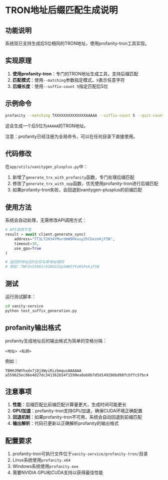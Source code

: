 # TRON地址后缀匹配生成说明

## 功能说明

系统现已支持生成后5位相同的TRON地址，使用profanity-tron工具实现。

## 实现原理

1. **使用profanity-tron**：专门的TRON地址生成工具，支持后缀匹配
2. **匹配模式**：使用`--matching`参数指定模式，`X`表示任意字符
3. **后缀长度**：使用`--suffix-count 5`指定匹配后5位

## 示例命令

```bash
profanity --matching TXXXXXXXXXXXXXXAAAAA --suffix-count 5 --quit-count 1
```

这会生成一个后5位为`AAAAA`的TRON地址。

注意：profanity已经注册为全局命令，可以在任何目录下直接使用。

## 代码修改

在`app/utils/vanitygen_plusplus.py`中：

1. 新增了`generate_trx_with_profanity`函数，专门处理后缀匹配
2. 修改了`generate_trx_with_vpp`函数，优先使用profanity-tron进行后缀匹配
3. 如果profanity-tron失败，会回退到vanitygen-plusplus的前缀匹配

## 使用方法

系统会自动处理，无需修改API调用方式：

```python
# API调用不变
result = await client.generate_sync(
    address="TT1LT2H34YMurdmW9Hkxuy2hCbxzekjF5N",
    timeout=30,
    use_gpu=True
)

# 返回的地址后5位将与原地址相同
# 例如：TWFZn55R6SrX2AhS1GpSWWSYYoRSPekjF5N
```

## 测试

运行测试脚本：

```bash
cd vanity-service
python test_suffix_generation.py
```

## profanity输出格式

profanity生成地址后的输出格式为简单的空格分隔：
```
<地址> <私钥>
```

例如：
```
TBHHJRWYhxdx7jQjXWyiRizbmquvAAAAAA a559625ec86e4d27dc341362b54f1599ea0ab8b7d5d149286bd98fcbffc5fbc4
```

## 注意事项

1. **性能**：后缀匹配比前缀匹配计算量更大，生成时间可能更长
2. **GPU加速**：profanity-tron支持GPU加速，确保CUDA环境正确配置
3. **回退机制**：如果profanity-tron不可用，系统会自动回退到前缀匹配
4. **输出解析**：代码已更新以正确解析profanity的输出格式

## 配置要求

1. profanity-tron可执行文件位于`vanity-service/profanity-tron/`目录
2. Linux系统使用`profanity.x64`
3. Windows系统使用`profanity.exe`
4. 需要NVIDIA GPU和CUDA支持以获得最佳性能

